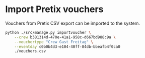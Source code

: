 # Import Pretix vouchers

Vouchers from Pretix CSV export can be imported to the system.

```bash
python ./src/manage.py importvoucher \
    --crew b381314d-470e-41a1-958c-d667bd988c9a \
    --vouchertype "Crew Gast Freitag" \
    --eventday c0b0b4d3-e104-40ff-84db-bbeafb4f0ca0
    ./vouchers.csv
```

